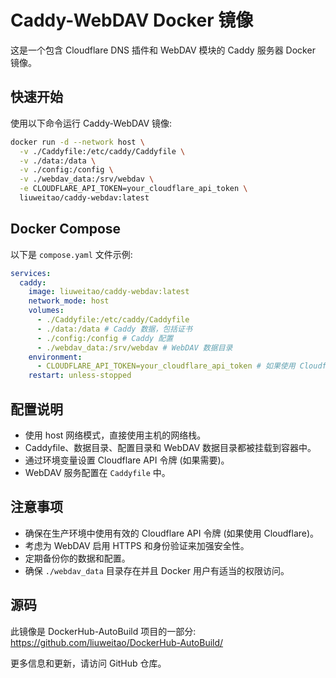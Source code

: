 # Caddy-WebDAV Docker 镜像

这是一个包含 Cloudflare DNS 插件和 WebDAV 模块的 Caddy 服务器 Docker 镜像。

## 快速开始

使用以下命令运行 Caddy-WebDAV 镜像:

```bash
docker run -d --network host \
  -v ./Caddyfile:/etc/caddy/Caddyfile \
  -v ./data:/data \
  -v ./config:/config \
  -v ./webdav_data:/srv/webdav \
  -e CLOUDFLARE_API_TOKEN=your_cloudflare_api_token \
  liuweitao/caddy-webdav:latest
```

## Docker Compose

以下是 `compose.yaml` 文件示例:

```yaml
services:
  caddy:
    image: liuweitao/caddy-webdav:latest
    network_mode: host
    volumes:
      - ./Caddyfile:/etc/caddy/Caddyfile
      - ./data:/data # Caddy 数据，包括证书
      - ./config:/config # Caddy 配置
      - ./webdav_data:/srv/webdav # WebDAV 数据目录
    environment:
      - CLOUDFLARE_API_TOKEN=your_cloudflare_api_token # 如果使用 Cloudflare 获取 TLS 证书，请保留
    restart: unless-stopped
```

## 配置说明

- 使用 host 网络模式，直接使用主机的网络栈。
- Caddyfile、数据目录、配置目录和 WebDAV 数据目录都被挂载到容器中。
- 通过环境变量设置 Cloudflare API 令牌 (如果需要)。
- WebDAV 服务配置在 `Caddyfile` 中。

## 注意事项

- 确保在生产环境中使用有效的 Cloudflare API 令牌 (如果使用 Cloudflare)。
- 考虑为 WebDAV 启用 HTTPS 和身份验证来加强安全性。
- 定期备份你的数据和配置。
- 确保 `./webdav_data` 目录存在并且 Docker 用户有适当的权限访问。

## 源码

此镜像是 DockerHub-AutoBuild 项目的一部分:
https://github.com/liuweitao/DockerHub-AutoBuild/

更多信息和更新，请访问 GitHub 仓库。
